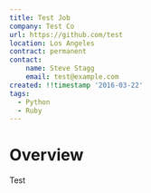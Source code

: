 ```yaml
---
title: Test Job
company: Test Co
url: https://github.com/test
location: Los Angeles
contract: permanent
contact:
    name: Steve Stagg
    email: test@example.com
created: !!timestamp '2016-03-22' 
tags:
  - Python
  - Ruby
---
```


# Overview

Test